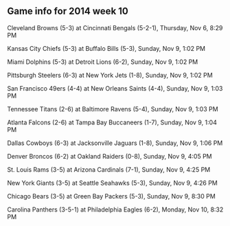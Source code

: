 ## Game info for 2014 week 10
Cleveland Browns (5-3) at Cincinnati Bengals (5-2-1), Thursday, Nov 6, 8:29 PM



Kansas City Chiefs (5-3) at Buffalo Bills (5-3), Sunday, Nov 9, 1:02 PM

Miami Dolphins (5-3) at Detroit Lions (6-2), Sunday, Nov 9, 1:02 PM

Pittsburgh Steelers (6-3) at New York Jets (1-8), Sunday, Nov 9, 1:02 PM

San Francisco 49ers (4-4) at New Orleans Saints (4-4), Sunday, Nov 9, 1:03 PM

Tennessee Titans (2-6) at Baltimore Ravens (5-4), Sunday, Nov 9, 1:03 PM

Atlanta Falcons (2-6) at Tampa Bay Buccaneers (1-7), Sunday, Nov 9, 1:04 PM

Dallas Cowboys (6-3) at Jacksonville Jaguars (1-8), Sunday, Nov 9, 1:06 PM



Denver Broncos (6-2) at Oakland Raiders (0-8), Sunday, Nov 9, 4:05 PM

St. Louis Rams (3-5) at Arizona Cardinals (7-1), Sunday, Nov 9, 4:25 PM

New York Giants (3-5) at Seattle Seahawks (5-3), Sunday, Nov 9, 4:26 PM



Chicago Bears (3-5) at Green Bay Packers (5-3), Sunday, Nov 9, 8:30 PM



Carolina Panthers (3-5-1) at Philadelphia Eagles (6-2), Monday, Nov 10, 8:32 PM

